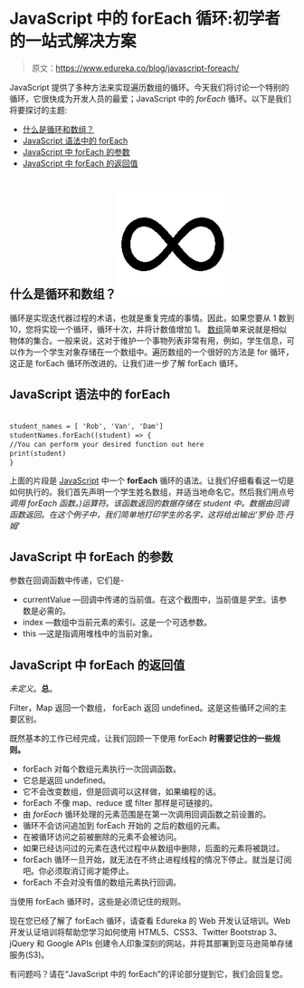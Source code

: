 # JavaScript 中的 forEach 循环:初学者的一站式解决方案

> 原文：<https://www.edureka.co/blog/javascript-foreach/>

JavaScript 提供了多种方法来实现遍历数组的循环。今天我们将讨论一个特别的循环，它很快成为开发人员的最爱；JavaScript 中的 *forEach* 循环。以下是我们将要探讨的主题:

*   [什么是循环和数组？](#loops%20and%20array)
*   [JavaScript 语法中的 forEach](#syntax)
*   [JavaScript 中 forEach 的参数](#parameters)
*   [JavaScript 中 forEach 的返回值](#return%20value)

## **什么是循环和数组？![Image result for loop](img/0f49581bed92570a17143e10259a74a5.png)**

循环是实现迭代器过程的术语，也就是重复完成的事情。因此，如果您要从 1 数到 10，您将实现一个循环，循环十次，并将计数值增加 1。 [数组](https://www.edureka.co/blog/array-sort-in-javascript/)简单来说就是相似物体的集合。一般来说，这对于维护一个事物列表非常有用，例如，学生信息，可以作为一个学生对象存储在一个数组中。遍历数组的一个很好的方法是 for 循环，这正是 forEach 循环所改进的。让我们进一步了解 forEach 循环。

## **JavaScript 语法中的 forEach**

```

student_names = [ 'Rob', 'Van', 'Dam']
studentNames.forEach((student) => {
//You can perform your desired function out here
print(student)
}

```

上面的片段是 [JavaScript](https://www.edureka.co/blog/what-is-javascript/) 中一个 **forEach** 循环的语法。让我们仔细看看这一切是如何执行的。我们首先声明一个学生姓名数组，并适当地命名它。然后我们用点号*调用 forEach 函数。)运算符。*该函数返回的数据存储在 student 中。数据由回调函数返回。在这个例子中，我们简单地打印学生的名字，这将给出输出*‘罗伯·范·丹姆’*

## **JavaScript 中 forEach 的参数**

参数在回调函数中传递，它们是-

*   currentValue —回调中传递的当前值。在这个截图中，当前值是*学生*。该参数是必需的。
*   index —数组中当前元素的索引。这是一个可选参数。
*   this —这是指调用堆栈中的当前对象。

## **JavaScript 中 forEach 的返回值**

*未定义*。**总**。

Filter，Map 返回一个数组，  forEach 返回 undefined。这是这些循环之间的主要区别。

<section class="jd je jf jg jh">

既然基本的工作已经完成，让我们回顾一下使用  forEach **时需要记住的一些规则。**

*   forEach 对每个数组元素执行一次回调函数。
*   它总是返回 undefined。
*   它不会改变数组，但是回调可以这样做，如果编程的话。
*   forEach 不像 map、reduce 或 filter 那样是可链接的。
*   由  *forEach* 循环处理的元素范围是在第一次调用回调函数之前设置的。
*   循环不会访问追加到 forEach 开始的  之后的数组的元素。
*   在被循环访问之前被删除的元素不会被访问。
*   如果已经访问过的元素在迭代过程中从数组中删除，后面的元素将被跳过。
*   forEach 循环一旦开始，就无法在不终止进程线程的情况下停止。就当是订阅吧。你必须取消订阅才能停止。
*   forEach 不会对没有值的数组元素执行回调。

当使用  forEach 循环时，这些是必须记住的规则。

现在您已经了解了 forEach 循环，请查看 Edureka 的 Web 开发认证培训。Web 开发认证培训将帮助您学习如何使用 HTML5、CSS3、Twitter Bootstrap 3、jQuery 和 Google APIs 创建令人印象深刻的网站，并将其部署到亚马逊简单存储服务(S3)。

有问题吗？请在“JavaScript 中的 forEach”的评论部分提到它，我们会回复您。

</section>